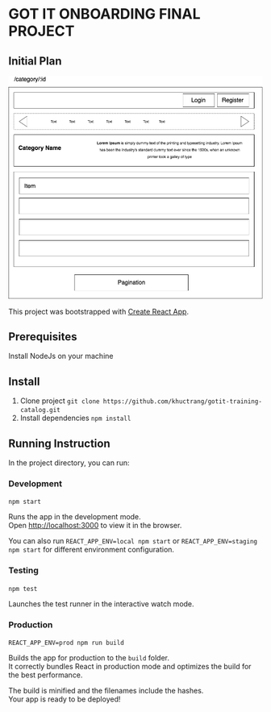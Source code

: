 # GOT IT ONBOARDING FINAL PROJECT

## Initial Plan

![](docs/layout.png)

This project was bootstrapped with [Create React App](https://github.com/facebook/create-react-app).

## Prerequisites
Install NodeJs on your machine

## Install 
1. Clone project
`git clone https://github.com/khuctrang/gotit-training-catalog.git`
2. Install dependencies
`npm install`

## Running Instruction

In the project directory, you can run:

### Development
`npm start`

Runs the app in the development mode.<br />
Open [http://localhost:3000](http://localhost:3000) to view it in the browser.

You can also run
`REACT_APP_ENV=local npm start` or
`REACT_APP_ENV=staging npm start`
for different environment configuration.

### Testing
`npm test`

Launches the test runner in the interactive watch mode.<br />

### Production
`REACT_APP_ENV=prod npm run build`

Builds the app for production to the `build` folder.<br />
It correctly bundles React in production mode and optimizes the build for the best performance.

The build is minified and the filenames include the hashes.<br />
Your app is ready to be deployed!
